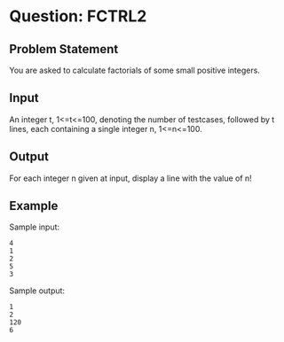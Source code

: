# Question: FCTRL2
## Problem Statement
You are asked to calculate factorials of some small positive integers.

## Input
An integer t, 1<=t<=100, denoting the number of testcases, followed by t lines, each containing a single integer n, 1<=n<=100.

## Output
For each integer n given at input, display a line with the value of n!

## Example
Sample input:
```
4
1
2
5
3
```
Sample output:
```
1
2
120
6
```
